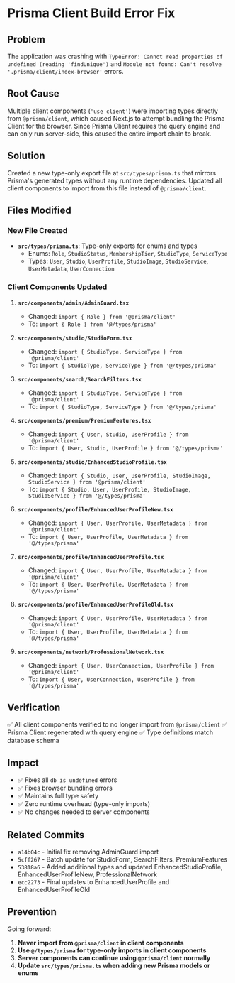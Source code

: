 # Prisma Client Build Error Fix

## Problem
The application was crashing with `TypeError: Cannot read properties of undefined (reading 'findUnique')` and `Module not found: Can't resolve '.prisma/client/index-browser'` errors.

## Root Cause
Multiple client components (`'use client'`) were importing types directly from `@prisma/client`, which caused Next.js to attempt bundling the Prisma Client for the browser. Since Prisma Client requires the query engine and can only run server-side, this caused the entire import chain to break.

## Solution
Created a new type-only export file at `src/types/prisma.ts` that mirrors Prisma's generated types without any runtime dependencies. Updated all client components to import from this file instead of `@prisma/client`.

## Files Modified

### New File Created
- **`src/types/prisma.ts`**: Type-only exports for enums and types
  - Enums: `Role`, `StudioStatus`, `MembershipTier`, `StudioType`, `ServiceType`
  - Types: `User`, `Studio`, `UserProfile`, `StudioImage`, `StudioService`, `UserMetadata`, `UserConnection`

### Client Components Updated
1. **`src/components/admin/AdminGuard.tsx`**
   - Changed: `import { Role } from '@prisma/client'`
   - To: `import { Role } from '@/types/prisma'`

2. **`src/components/studio/StudioForm.tsx`**
   - Changed: `import { StudioType, ServiceType } from '@prisma/client'`
   - To: `import { StudioType, ServiceType } from '@/types/prisma'`

3. **`src/components/search/SearchFilters.tsx`**
   - Changed: `import { StudioType, ServiceType } from '@prisma/client'`
   - To: `import { StudioType, ServiceType } from '@/types/prisma'`

4. **`src/components/premium/PremiumFeatures.tsx`**
   - Changed: `import { User, Studio, UserProfile } from '@prisma/client'`
   - To: `import { User, Studio, UserProfile } from '@/types/prisma'`

5. **`src/components/studio/EnhancedStudioProfile.tsx`**
   - Changed: `import { Studio, User, UserProfile, StudioImage, StudioService } from '@prisma/client'`
   - To: `import { Studio, User, UserProfile, StudioImage, StudioService } from '@/types/prisma'`

6. **`src/components/profile/EnhancedUserProfileNew.tsx`**
   - Changed: `import { User, UserProfile, UserMetadata } from '@prisma/client'`
   - To: `import { User, UserProfile, UserMetadata } from '@/types/prisma'`

7. **`src/components/profile/EnhancedUserProfile.tsx`**
   - Changed: `import { User, UserProfile, UserMetadata } from '@prisma/client'`
   - To: `import { User, UserProfile, UserMetadata } from '@/types/prisma'`

8. **`src/components/profile/EnhancedUserProfileOld.tsx`**
   - Changed: `import { User, UserProfile, UserMetadata } from '@prisma/client'`
   - To: `import { User, UserProfile, UserMetadata } from '@/types/prisma'`

9. **`src/components/network/ProfessionalNetwork.tsx`**
   - Changed: `import { User, UserConnection, UserProfile } from '@prisma/client'`
   - To: `import { User, UserConnection, UserProfile } from '@/types/prisma'`

## Verification
✅ All client components verified to no longer import from `@prisma/client`
✅ Prisma Client regenerated with query engine
✅ Type definitions match database schema

## Impact
- ✅ Fixes all `db is undefined` errors
- ✅ Fixes browser bundling errors
- ✅ Maintains full type safety
- ✅ Zero runtime overhead (type-only imports)
- ✅ No changes needed to server components

## Related Commits
- `a14b04c` - Initial fix removing AdminGuard import
- `5cff267` - Batch update for StudioForm, SearchFilters, PremiumFeatures
- `53818a6` - Added additional types and updated EnhancedStudioProfile, EnhancedUserProfileNew, ProfessionalNetwork
- `ecc2273` - Final updates to EnhancedUserProfile and EnhancedUserProfileOld

## Prevention
Going forward:
1. **Never import from `@prisma/client` in client components**
2. **Use `@/types/prisma` for type-only imports in client components**
3. **Server components can continue using `@prisma/client` normally**
4. **Update `src/types/prisma.ts` when adding new Prisma models or enums**

